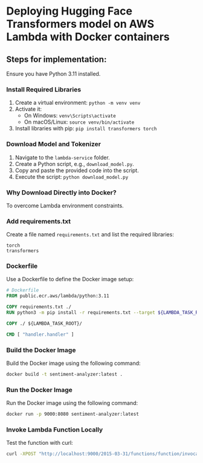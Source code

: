 # Deploying Hugging Face Transformers model on AWS Lambda with Docker containers

## Steps for implementation:

Ensure you have Python 3.11 installed.

### Install Required Libraries

1. Create a virtual environment: `python -m venv venv`
2. Activate it:
   - On Windows: `venv\Scripts\activate`
   - On macOS/Linux: `source venv/bin/activate`
3. Install libraries with pip: `pip install transformers torch`


### Download Model and Tokenizer

1. Navigate to the `lambda-service` folder.
2. Create a Python script, e.g., `download_model.py`.
3. Copy and paste the provided code into the script.
4. Execute the script: `python download_model.py`

### Why Download Directly into Docker?

To overcome Lambda environment constraints.

### Add requirements.txt

Create a file named `requirements.txt` and list the required libraries:
```
torch
transformers
```

### Dockerfile

Use a Dockerfile to define the Docker image setup:

```Dockerfile
# Dockerfile
FROM public.ecr.aws/lambda/python:3.11

COPY requirements.txt ./
RUN python3 -m pip install -r requirements.txt --target ${LAMBDA_TASK_ROOT}

COPY ./ ${LAMBDA_TASK_ROOT}/

CMD [ "handler.handler" ]
```

### Build the Docker Image

Build the Docker image using the following command:

```bash
docker build -t sentiment-analyzer:latest .
```

### Run the Docker Image

Run the Docker image using the following command:

```bash
docker run -p 9000:8080 sentiment-analyzer:latest
```

### Invoke Lambda Function Locally

Test the function with curl:

```bash
curl -XPOST "http://localhost:9000/2015-03-31/functions/function/invocations" -d '{"text": "I love AI"}'
```
